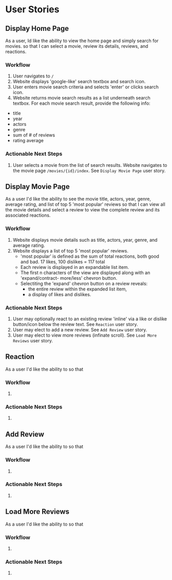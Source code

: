 # User Stories

## Display Home Page

As a user, 
Id like the ability to view the home page and simply search for movies.
so that I can select a movie, review its details, reviews, and reactions. 

### Workflow

1. User navigates to `/`
1. Website displays 'google-like' search textbox and search icon. 
1. User enters movie search criteria and selects 'enter' or clicks search icon. 
1. Website returns movie search results as a list underneath search textbox.  For each movie search result, provide the following info:
  - title
  - year
  - actors
  - genre
  - sum of # of reviews
  - rating average

### Actionable Next Steps

1. User selects a movie from the list of search results.  Website navigates to the movie page `/movies/{id}/index`.  See `Display Movie Page` user story.


## Display Movie Page 

As a user
I'd like the ability to see the movie title, actors, year, genre, average rating, and list of top 5 'most popular' reviews
so that I can view all the movie details and select a review to view the complete review and its associated reactions. 

### Workflow

1. Website displays movie details such as title, actors, year, genre, and average rating.
1. Website displays a list of top 5 'most popular' reviews.
    - 'most popular' is defined as the sum of total reactions, both good and bad.  17 likes, 100 dislikes = 117 total
    - Each review is displayed in an expandable list item.
    - The first n characters of the view are displayed along with an 'expand/contract- more/less' chevron button.
    - Selectiting the 'expand' chevron button on a review reveals: 
        - the entire review within the expanded list item, 
        - a display of likes and dislikes.

### Actionable Next Steps

1. User may optionally react to an existing review 'inline' via a like or dislike button/icon below the review text.  See `Reaction` user story.
1. User may elect to add a new review.  See `Add Review` user story. 
1. User may elect to view more reviews (infinate scroll).  See `Load More Reviews` user story.




## Reaction

As a user
I'd like the ability to 
so that 

### Workflow

1. 

### Actionable Next Steps

1. 



## Add Review

As a user
I'd like the ability to 
so that 

### Workflow

1. 

### Actionable Next Steps

1. 


## Load More Reviews

As a user
I'd like the ability to 
so that 

### Workflow

1. 

### Actionable Next Steps

1. 